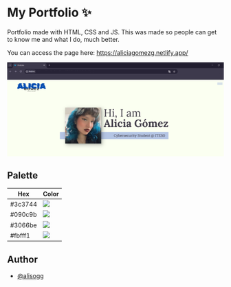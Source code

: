 
# My Portfolio ✨

Portfolio made with HTML, CSS and JS.
This was made so people can get to know me and what I do, much better.

You can access the page here: https://aliciagomezg.netlify.app/

![](https://github.com/alisogg/My-Portfolio/blob/main/me.png)

## Palette

| Hex           | Color                                                                |
| ----------------- | ------------------------------------------------------------------ |
| #3c3744 | ![](https://via.placeholder.com/10/3c3744?text=+) |
| #090c9b | ![](https://via.placeholder.com/10/090c9b?text=+) |
| #3066be | ![](https://via.placeholder.com/10/3066be?text=+) |
| #fbfff1 | ![](https://via.placeholder.com/10/fbfff1?text=+) |

## Author

- [@alisogg](https://www.github.com/alisogg)

